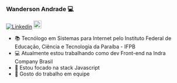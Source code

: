 ### Wanderson Andrade 💻

[![Linkedin](https://img.shields.io/badge/-LinkedIn-blue?style=flat&logo=Linkedin&logoColor=white)](https://www.linkedin.com/in/wanderson-andrade/)
[<img src="https://img.shields.io/github/followers/AndradeWI?label=follow&style=social" height="22" title="Follow me" />](https://github.com/AndradeWI)

- 📚 Tecnólogo em Sistemas para Internet pelo Instituto Federal de Educação, Ciência e Tecnologia da Paraíba - IFPB
- 💻 Atualmente estou trabalhando como dev Front-end na Indra Company Brasil
- 📰 Estou focado na stack Javascript
- 🤝 Gosto do trabalho em equipe

<!--
<p align="center"> 
 <a><img src="https://github-readme-stats.vercel.app/api?username=AndradeWI&show_icons=true&theme=graywhite" /></a>
</p> 
--!>

